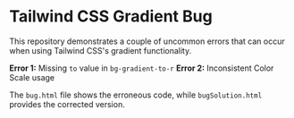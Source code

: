 # Tailwind CSS Gradient Bug
This repository demonstrates a couple of uncommon errors that can occur when using Tailwind CSS's gradient functionality.

**Error 1:** Missing `to` value in `bg-gradient-to-r`
**Error 2:** Inconsistent Color Scale usage

The `bug.html` file shows the erroneous code, while `bugSolution.html` provides the corrected version.